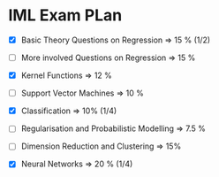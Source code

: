 # IML Exam PLan

- [x]  Basic Theory Questions on Regression  => 15 %  (1/2)
- [ ] More involved Questions on Regression => 15 %
- [x] Kernel Functions => 12 %
- [ ] Support Vector Machines => 10 %
- [x]  Classification => 10% (1/4)
- [ ] Regularisation and Probabilistic Modelling => 7.5 %
- [ ] Dimension Reduction and Clustering => 15%
- [x] Neural Networks => 20 % (1/4)

